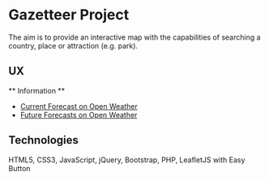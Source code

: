 # Gazetteer Project

The aim is to provide an interactive map with the capabilities of searching a country, place or attraction (e.g. park).

## UX

** Information **

- [Current Forecast on Open Weather](Data/openweathercurrent.pdf)
- [Future Forecasts on Open Weather](Data/openweatherfuture.pdf)

## Technologies

HTML5, CSS3, JavaScript, jQuery, Bootstrap, PHP, LeafletJS with Easy Button

